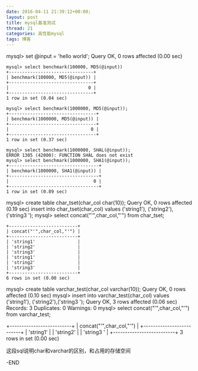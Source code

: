 ```yaml
---
date: 2016-04-11 21:39:12+00:00;
layout: post
title: mysql基准测试
thread: 21
categories: 高性能mysql
tags: 博客
---
```


mysql> set @input = 'hello world';
Query OK, 0 rows affected (0.00 sec)

	mysql> select benchmark(100000, MD5(@input))
	+--------------------------------+
	| benchmark(100000, MD5(@input)) |
	+--------------------------------+
	|                              0 |
	+--------------------------------+
	1 row in set (0.04 sec)

	mysql> select benchmark(1000000, MD5(@input));
	+---------------------------------+
	| benchmark(1000000, MD5(@input)) |
	+---------------------------------+
	|                               0 |
	+---------------------------------+
	1 row in set (0.37 sec)

	mysql> select benchmark(1000000, SHAL(@input));
	ERROR 1305 (42000): FUNCTION SHAL does not exist
	mysql> select benchmark(1000000, SHA1(@input));
	+----------------------------------+
	| benchmark(1000000, SHA1(@input)) |
	+----------------------------------+
	|                                0 |
	+----------------------------------+
	1 row in set (0.89 sec)

mysql> create table char_tset(char_col char(10));
Query OK, 0 rows affected (0.19 sec)
insert into char_tset(char_col) values ('string1'), ('string2'),('string3  ');
mysql> select concat("'",char_col,"'") from char_tset;

	+--------------------------+
	| concat("'",char_col,"'") |
	+--------------------------+
	| 'string1'                |
	| 'string2'                |
	| 'string3'                |
	| 'string1'                |
	| 'string2'                |
	| 'string3'                |
	+--------------------------+
	6 rows in set (0.00 sec)

mysql> create table varchar_test(char_col varchar(10));
Query OK, 0 rows affected (0.10 sec)
mysql> insert into varchar_test(char_col) values ('string1'), ('string2'),('string3  ');
Query OK, 3 rows affected (0.06 sec)
Records: 3  Duplicates: 0  Warnings: 0
mysql> select concat("'",char_col,"'") from varchar_test;

+--------------------------+
| concat("'",char_col,"'") |
+--------------------------+
| 'string1'                |
| 'string2'                |
| 'string3  '              |
+--------------------------+
3 rows in set (0.00 sec)

这段sql说明char和varchar的区别，和占用的存储空间

-END


